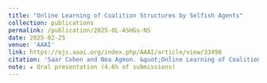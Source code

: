 ```yaml
---
title: "Online Learning of Coalition Structures by Selfish Agents"
collection: publications
permalink: /publication/2025-OL-ASHGs-NS
date: 2025-02-25
venue: 'AAAI'
link: https://ojs.aaai.org/index.php/AAAI/article/view/33498
citation: 'Saar Cohen and Noa Agmon. &quot;Online Learning of Coalition Structures by Selfish Agents.&quot; <i>In AAAI 2025: Proceedings of the 39th AAAI Conference on Artificial Intelligence Systems</i>, 2025.'
note: ★ Oral presentation (4.6% of submissions)
---
```

